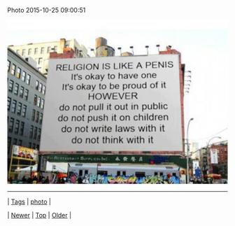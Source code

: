 <!--
title: Photo 2015-10-25 09
date: 2020-06-28T15:27:00.096Z
tags: photo
-->


Photo 2015-10-25 09:00:51

![](131868574398-0.jpg)

<!--BOTTOM-POST-NAVIGATION-->
---

| [Tags](tags.md) | [photo](tag-photo.md) |

| [Newer](131799691827.md) | [Top](index.md) | [Older](131891572775.md) |